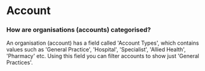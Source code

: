 # Account

### How are organisations (accounts) categorised?

An organisation (account) has a field called 'Account Types', which contains values such as 'General Practice', 'Hospital', 'Specialist', 'Allied Health', 'Pharmacy' etc. Using this field you can filter accounts to show just 'General Practices'.
